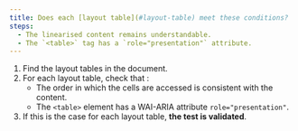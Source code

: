 ```yaml
---
title: Does each [layout table](#layout-table) meet these conditions?
steps:
  - The linearised content remains understandable.
  - The `<table>` tag has a `role="presentation"` attribute.
---
```


1. Find the layout tables in the document.
2. For each layout table, check that :
   - The order in which the cells are accessed is consistent with the content.
   - The `<table>` element has a WAI-ARIA attribute `role="presentation"`.
3. If this is the case for each layout table, **the test is validated**.
